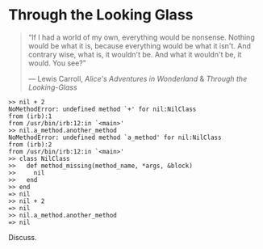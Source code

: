 # Through the Looking Glass

> “If I had a world of my own, everything would be nonsense. Nothing would be what it is, because everything would be what it isn't. And contrary wise, what is, it wouldn't be. And what it wouldn't be, it would. You see?”
>
> ― Lewis Carroll, _Alice's Adventures in Wonderland_ &amp; _Through the Looking-Glass_

```
>> nil + 2
NoMethodError: undefined method `+' for nil:NilClass
from (irb):1
from /usr/bin/irb:12:in `<main>'
>> nil.a_method.another_method
NoMethodError: undefined method `a_method' for nil:NilClass
from (irb):2
from /usr/bin/irb:12:in `<main>'
>> class NilClass
>>   def method_missing(method_name, *args, &block)
>>     nil
>>   end
>> end
=> nil
>> nil + 2
=> nil
>> nil.a_method.another_method
=> nil
```

Discuss.
